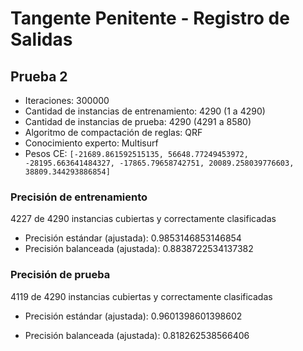 # Tangente Penitente - Registro de Salidas

## Prueba 2

- Iteraciones: 300000
- Cantidad de instancias de entrenamiento: 4290 (1 a 4290)
- Cantidad de instancias de prueba: 4290 (4291 a 8580)
- Algoritmo de compactación de reglas: QRF
- Conocimiento experto: Multisurf
- Pesos CE: `[-21689.861592515135, 56648.77249453972, -28195.663641484327, -17865.79658742751, 20089.258039776603, 38809.344293886854]`



### Precisión  de entrenamiento

4227 de 4290 instancias cubiertas y correctamente clasificadas

- Precisión estándar (ajustada): 0.9853146853146854
- Precisión balanceada (ajustada): 0.8838722534137382

### Precisión de prueba

4119 de 4290 instancias cubiertas y correctamente clasificadas

- Precisión estándar (ajustada): 0.9601398601398602

- Precisión balanceada (ajustada): 0.818262538566406